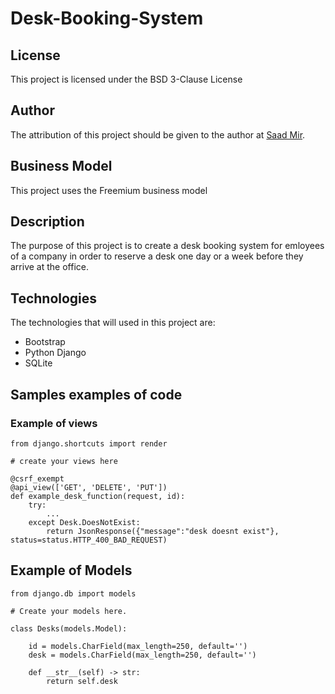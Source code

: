 # Desk-Booking-System


## License

This project is licensed under the BSD 3-Clause License 

## Author

The attribution of this  project should be given to the author at [Saad Mir](https://github.com/Desk-Booking-System/Desk-Booking-System).  

## Business Model

This project uses the Freemium business model

## Description

The purpose of this project is to create a desk booking system for emloyees of a company in order to reserve a desk one day or a week before they arrive at the office.

## Technologies

The technologies that will used in this project are:

- Bootstrap
- Python Django
- SQLite

## Samples examples of code

### Example of views



``` 
from django.shortcuts import render

# create your views here

@csrf_exempt
@api_view(['GET', 'DELETE', 'PUT'])
def example_desk_function(request, id):
    try:
        ...
    except Desk.DoesNotExist:
        return JsonResponse({"message":"desk doesnt exist"}, status=status.HTTP_400_BAD_REQUEST)

```

## Example of Models

```
from django.db import models

# Create your models here.

class Desks(models.Model):

    id = models.CharField(max_length=250, default='')
    desk = models.CharField(max_length=250, default='')
    
    def __str__(self) -> str:
        return self.desk
        
```







